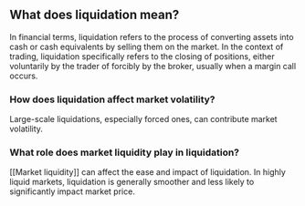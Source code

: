 ## What does liquidation mean?

In financial terms, liquidation refers to the process of converting assets into cash or cash equivalents by selling them on the market. In the context of trading, liquidation specifically refers to the closing of positions, either voluntarily by the trader of forcibly by the broker, usually when a margin call occurs. 

### How does liquidation affect market volatility?
Large-scale liquidations, especially forced ones, can contribute market volatility.

### What role does market liquidity play in liquidation?
[[Market liquidity]] can affect the ease and impact of liquidation. In highly liquid markets, liquidation is generally smoother and less likely to significantly impact market price. 